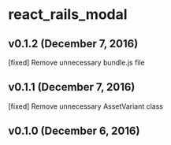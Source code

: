# react_rails_modal
## v0.1.2 (December 7, 2016)
[fixed] Remove unnecessary bundle.js file

## v0.1.1 (December 7, 2016)
[fixed] Remove unnecessary AssetVariant class

## v0.1.0 (December 6, 2016)
